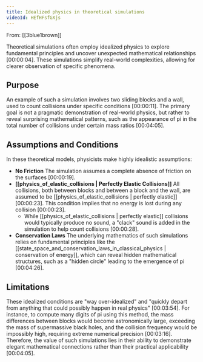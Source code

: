 ```yaml
---
title: Idealized physics in theoretical simulations
videoId: HEfHFsfGXjs
---
```


From: [[3blue1brown]] <br/> 

Theoretical simulations often employ idealized physics to explore fundamental principles and uncover unexpected mathematical relationships <a class="yt-timestamp" data-t="00:00:04">[00:00:04]</a>. These simulations simplify real-world complexities, allowing for clearer observation of specific phenomena.

## Purpose
An example of such a simulation involves two sliding blocks and a wall, used to count collisions under specific conditions <a class="yt-timestamp" data-t="00:00:11">[00:00:11]</a>. The primary goal is not a pragmatic demonstration of real-world physics, but rather to reveal surprising mathematical patterns, such as the appearance of pi in the total number of collisions under certain mass ratios <a class="yt-timestamp" data-t="00:04:05">[00:04:05]</a>.

## Assumptions and Conditions
In these theoretical models, physicists make highly idealistic assumptions:
*   **No Friction** The simulation assumes a complete absence of friction on the surfaces <a class="yt-timestamp" data-t="00:00:19">[00:00:19]</a>.
*   **[[physics_of_elastic_collisions | Perfectly Elastic Collisions]]** All collisions, both between blocks and between a block and the wall, are assumed to be [[physics_of_elastic_collisions | perfectly elastic]] <a class="yt-timestamp" data-t="00:00:23">[00:00:23]</a>. This condition implies that no energy is lost during any collision <a class="yt-timestamp" data-t="00:00:23">[00:00:23]</a>.
    *   While [[physics_of_elastic_collisions | perfectly elastic]] collisions would typically produce no sound, a "clack" sound is added in the simulation to help count collisions <a class="yt-timestamp" data-t="00:00:28">[00:00:28]</a>.
*   **Conservation Laws** The underlying mathematics of such simulations relies on fundamental principles like the [[state_space_and_conservation_laws_in_classical_physics | conservation of energy]], which can reveal hidden mathematical structures, such as a "hidden circle" leading to the emergence of pi <a class="yt-timestamp" data-t="00:04:26">[00:04:26]</a>.

## Limitations
These idealized conditions are "way over-idealized" and "quickly depart from anything that could possibly happen in real physics" <a class="yt-timestamp" data-t="00:03:54">[00:03:54]</a>. For instance, to compute many digits of pi using this method, the mass differences between blocks would become astronomically large, exceeding the mass of supermassive black holes, and the collision frequency would be impossibly high, requiring extreme numerical precision <a class="yt-timestamp" data-t="00:03:16">[00:03:16]</a>. Therefore, the value of such simulations lies in their ability to demonstrate elegant mathematical connections rather than their practical applicability <a class="yt-timestamp" data-t="00:04:05">[00:04:05]</a>.